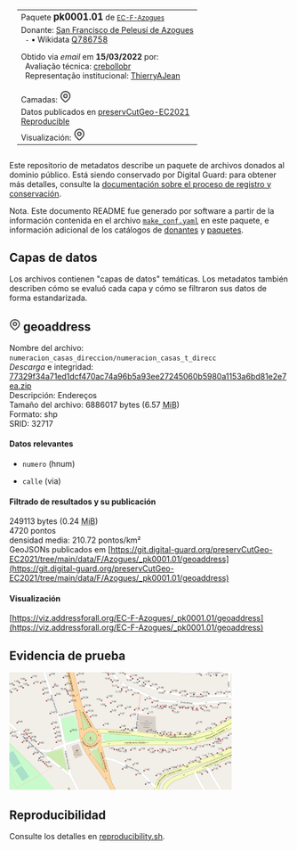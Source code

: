 <aside>
<table align="right" style="padding: 1em">
<tr><td>Paquete <big><b>pk0001.01</b></big> de <small><a target="_afacodes" title="Jurisdicción" href="https://afa.codes/EC-F-Azogues">EC-F-Azogues</a></small>
</td></tr>
<tr><td>
Donante: <a rel="external" target="_doador" href="https://www.azogues.gob.ec">San Francisco de Peleusí de Azogues</a>
<br/>&nbsp; <small>- </small> • Wikidata <a rel="external" target="_doador" title="Enlace del descriptor Wikidata del donante" href="https://www.wikidata.org/wiki/Q786758">Q786758</a></small><br/>

Obtido via <i>email</i> em <b>15/03/2022</b> por:
<br/>&nbsp; Avaliação técnica: <a rel="external" target="_gitPerson" title="Usuario de Git" href="https://github.com/crebollobr">crebollobr</a>
<br/>&nbsp; Representação institucional: <a rel="external" target="_gitPerson" title="Usuario de" href="https://github.com/ThierryAJean">ThierryAJean</a><br/>
</td></tr>
<tr><td>Camadas: <a title="geoaddress" href="#-geoaddress"><img src="https://raw.githubusercontent.com/digital-guard/preserv/main/docs/assets/layerIcon-geoaddress.png" alt="geoaddress" width="20"/></a> </td></tr>
<tr><td>Datos publicados en <a href="https://git.digital-guard.org/preservCutGeo-EC2021/tree/main/data/F/Azogues/_pk0001.01">preservCutGeo-EC2021</a><br/><a href="#reproducibilidad">Reproducible</a></td></tr>
<tr><td>Visualización: <a title="geoaddress" href="https://viz.addressforall.org/EC-F-Azogues/_pk0001.01/geoaddress"><img src="https://raw.githubusercontent.com/digital-guard/preserv/main/docs/assets/layerIcon-geoaddress.png" alt="geoaddress" width="20"/></a> </td></tr>
</table>
</aside>

<section>

Este repositorio de metadatos describe un paquete de archivos donados al dominio público. Está siendo conservado por Digital Guard: para obtener más detalles, consulte la [documentación sobre el proceso de registro y conservación](https://wiki.addressforall.org/doc/Documentação_Digital-guard).

Nota. Este documento README fue generado por software a partir de la información contenida en el archivo [`make_conf.yaml`](https://git.digital-guard.org/preserv-EC/blob/main/data/F/Azogues/_pk0001.01/make_conf.yaml) en este paquete, e información adicional de los catálogos de [donantes](https://git.digital-guard.org/preserv-BR/blob/main/data/donor.csv) y [paquetes](https://git.digital-guard.org/preserv-BR/blob/main/data/donatedPack.csv).

# Capas de datos

Los archivos contienen "capas de datos" temáticas. Los metadatos también describen cómo se evaluó cada capa y cómo se filtraron sus datos de forma estandarizada.

## <img src="https://raw.githubusercontent.com/digital-guard/preserv/main/docs/assets/layerIcon-geoaddress.png" alt="geoaddress" width="20"/> geoaddress

Nombre del archivo: `numeracion_casas_direccion/numeracion_casas_t_direcc`<br/>*Descarga* e integridad: [77329f34a71ed1dcf470ac74a96b5a93ee27245060b5980a1153a6bd81e2e7ea.zip](http://dl.digital-guard.org/77329f34a71ed1dcf470ac74a96b5a93ee27245060b5980a1153a6bd81e2e7ea.zip)<br/>Descripción: Endereços<br/>Tamaño del archivo: 6886017 bytes (6.57 <abbr title="mebibyte">MiB</abbr>)<br/>Formato: shp<br/>SRID: 32717

#### Datos relevantes
* `numero` (hnum)

* `calle` (via)

#### Filtrado de resultados y su publicación
249113 bytes (0.24 <abbr title="mebibyte">MiB</abbr>)<br/>4720 pontos<br/>densidad media: 210.72 pontos/km²<br/>GeoJSONs publicados em [https://git.digital-guard.org/preservCutGeo-EC2021/tree/main/data/F/Azogues/_pk0001.01/geoaddress](https://git.digital-guard.org/preservCutGeo-EC2021/tree/main/data/F/Azogues/_pk0001.01/geoaddress)

#### Visualización
[https://viz.addressforall.org/EC-F-Azogues/_pk0001.01/geoaddress](https://viz.addressforall.org/EC-F-Azogues/_pk0001.01/geoaddress)

# Evidencia de prueba
<img src="qgis.png" width="400"/>

</section>
<section>

# Reproducibilidad

Consulte los detalles en [reproducibility.sh](https://git.digital-guard.org/preserv-EC/blob/main/data/F/Azogues/_pk0001.01/reproducibility.sh).

</section>

